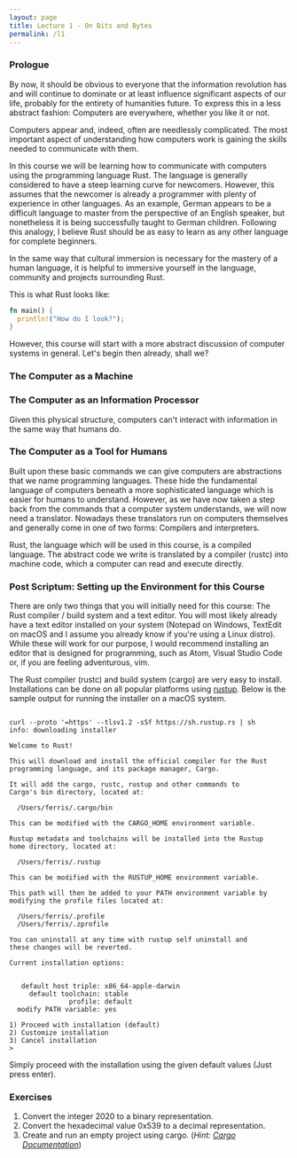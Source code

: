 ```yaml
---
layout: page
title: Lecture 1 - On Bits and Bytes
permalink: /l1
---
```


### Prologue

By now, it should be obvious to everyone that the information revolution has and will continue to dominate or at least influence significant aspects of our life, probably for the entirety of humanities future. To express this in a less abstract fashion: Computers are everywhere, whether you like it or not.

Computers appear and, indeed, often are needlessly complicated. The most important aspect of understanding how computers work is gaining the skills needed to communicate with them.

In this course we will be learning how to communicate with computers using the programming language Rust. The language is generally considered to have a steep learning curve for newcomers. However, this assumes that the newcomer is already a programmer with plenty of experience in other languages. As an example, German appears to be a difficult language to master from the perspective of an English speaker, but nonetheless it is being successfully taught to German children. Following this analogy, I believe Rust should be as easy to learn as any other language for complete beginners.

In the same way that cultural immersion is necessary for the mastery of a human language, it is helpful to immersive yourself in the language, community and projects surrounding Rust.

This is what Rust looks like:

```rust
fn main() {
  println!("How do I look?");
}
```

However, this course will start with a more abstract discussion of computer systems in general. Let's begin then already, shall we?

### The Computer as a Machine

### The Computer as an Information Processor

Given this physical structure, computers can't interact with information in the same way that humans do.

### The Computer as a Tool for Humans

Built upon these basic commands we can give computers are abstractions that we name programming languages. These hide the fundamental language of computers beneath a more sophisticated language which is easier for humans to understand. However, as we have now taken a step back from the commands that a computer system understands, we will now need a translator. Nowadays these translators run on computers themselves and generally come in one of two forms: Compilers and interpreters.

Rust, the language which will be used in this course, is a compiled language. The abstract code we write is translated by a compiler (rustc) into machine code, which a computer can read and execute directly.

### Post Scriptum: Setting up the Environment for this Course

There are only two things that you will initially need for this course: The Rust compiler / build system and a text editor. You will most likely already have a text editor installed on your system (Notepad on Windows, TextEdit on macOS and I assume you already know if you're using a Linux distro). While these will work for our purpose, I would recommend installing an editor that is designed for programming, such as Atom, Visual Studio Code or, if you are feeling adventurous, vim.

The Rust compiler (rustc) and build system (cargo) are very easy to install. Installations can be done on all popular platforms using [rustup](https://rustup.rs/). Below is the sample output for running the installer on a macOS system.

<pre class="language-bash command-line" data-user="ferris" data-host="pc" data-output="2-43"><code>
curl --proto '=https' --tlsv1.2 -sSf https://sh.rustup.rs | sh
info: downloading installer

Welcome to Rust!

This will download and install the official compiler for the Rust
programming language, and its package manager, Cargo.

It will add the cargo, rustc, rustup and other commands to
Cargo's bin directory, located at:

  /Users/ferris/.cargo/bin

This can be modified with the CARGO_HOME environment variable.

Rustup metadata and toolchains will be installed into the Rustup
home directory, located at:

  /Users/ferris/.rustup

This can be modified with the RUSTUP_HOME environment variable.

This path will then be added to your PATH environment variable by
modifying the profile files located at:

  /Users/ferris/.profile
  /Users/ferris/.zprofile

You can uninstall at any time with rustup self uninstall and
these changes will be reverted.

Current installation options:


   default host triple: x86_64-apple-darwin
     default toolchain: stable
               profile: default
  modify PATH variable: yes

1) Proceed with installation (default)
2) Customize installation
3) Cancel installation
></code></pre>

Simply proceed with the installation using the given default values (Just press enter).

### Exercises

1. Convert the integer 2020 to a binary representation.
2. Convert the hexadecimal value 0x539 to a decimal representation.
3. Create and run an empty project using cargo. (_Hint: [Cargo Documentation](https://doc.rust-lang.org/cargo/getting-started/first-steps.html)_)
